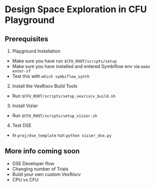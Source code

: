 # Design Space Exploration in CFU Playground

## Prerequisites
1. Playground Installation
- Make sure you have run `$CFU_ROOT/scripts/setup`
- Make sure you have installed and entered Symbiflow env via `make enter-sf`
- Test this with `which symbiflow_synth`

2. Install the VexRiscv Build Tools
- Run `$CFU_ROOT/scripts/setup_vexriscv_build.sh`

3. Install Vizier 
- Run `$CFU_ROOT/scripts/setup_vizier.sh`

4. Test DSE
- In `proj/dse_template` run `python vizier_dse.py`

## More info coming soon
- DSE Developer flow
- Changing number of Trials
- Build your own custom VexRiscv
- CPU vs CFU
